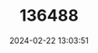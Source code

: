---
title: "136488"
category: "Cryptotis mayensis"
draft: false
date: 2024-02-22 13:03:51
languages:
  English: ["Yucatan Small-eared Shrew"]
---